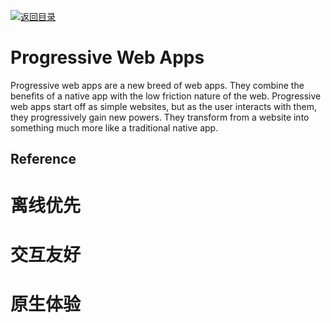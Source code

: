 [![返回目录](https://parg.co/US3)](https://parg.co/UGZ)

# Progressive Web Apps

Progressive web apps are a new breed of web apps. They combine the benefits of a native app with the low friction nature of the web. Progressive web apps start off as simple websites, but as the user interacts with them, they progressively gain new powers. They transform from a website into something much more like a traditional native app.

## Reference

# 离线优先

# 交互友好

# 原生体验
